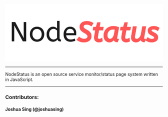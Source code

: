 <p align="center">
  <img src="https://raw.githubusercontent.com/NodeStatus/nodestatus.github.io/master/assets/nodestatus_logo_medium.png">
</p>

---
NodeStatus is an open source service monitor/status page system written in JavaScript.

---
### Contributors:
#### Joshua Sing (@joshuasing)
